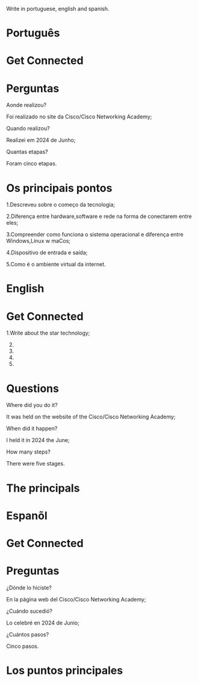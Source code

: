 Write in portuguese, english and spanish.

# Português

# Get Connected

# Perguntas

Aonde realizou?

Foi realizado no site da Cisco/Cisco Networking Academy;

Quando realizou?

Realizei em 2024 de Junho;

Quantas etapas?

Foram cinco etapas.

# Os principais pontos

1.Descreveu sobre o começo da tecnologia;

2.Diferença entre hardware,software e rede na forma de conectarem entre eles;

3.Compreender como funciona o sistema operacional e diferença entre Windows,Linux w maCos;

4.Dispositivo de entrada e saída;

5.Como é o ambiente virtual da internet.


# English 

# Get Connected


1.Write about the star technology;

2.

3.

4.

5.

# Questions

Where did you do it?

It was held on the website of the Cisco/Cisco Networking Academy;

When did it happen?

I held it in 2024 the June;

How many steps?

There were five stages.

# The principals

# Espanõl 

# Get Connected

# Preguntas

¿Dónde lo hiciste?

En la página web del Cisco/Cisco Networking Academy;

¿Cuándo sucedió?

Lo celebré en 2024 de  Junio;

¿Cuántos pasos?

Cinco pasos.

# Los puntos principales
